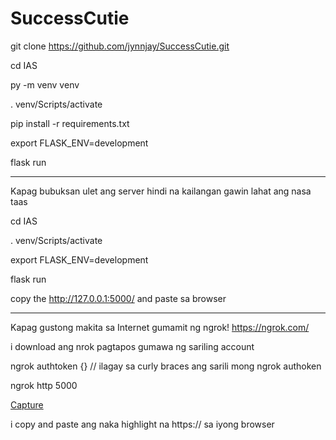 # SuccessCutie

git clone https://github.com/jynnjay/SuccessCutie.git

cd IAS

py -m venv venv

. venv/Scripts/activate

pip install -r requirements.txt

export FLASK_ENV=development

flask run


---
Kapag bubuksan ulet ang server hindi na kailangan gawin lahat ang nasa taas

cd IAS

. venv/Scripts/activate

export FLASK_ENV=development

flask run

copy the http://127.0.0.1:5000/ and paste sa browser

---
Kapag gustong makita sa Internet gumamit ng ngrok! 
https://ngrok.com/

i download ang nrok pagtapos gumawa ng sariling account

ngrok authtoken {} // ilagay sa curly braces ang sarili mong ngrok authoken

ngrok http 5000

[Capture](https://user-images.githubusercontent.com/85058488/162574693-2355ee3a-6b8a-4c55-88d4-e32303ff454c.PNG)

i copy and paste ang naka highlight na https:// sa iyong browser
